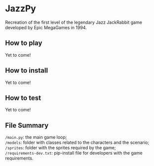 # JazzPy

Recreation of the first level of the legendary Jazz JackRabbit
game developed by Epic MegaGames in 1994.

## How to play

Yet to come!

## How to install

Yet to come!

## How to test

Yet to come!

## File Summary

```/main.py```: the main game loop; <br/>
```/models```:  folder with classes related to the characters and the scenario; <br/>
```/sprites```:  folder with the sprites required by the game; <br/>
```/requirements-dev.txt```:  pip-install file for developers with the game requirements. <br/>
